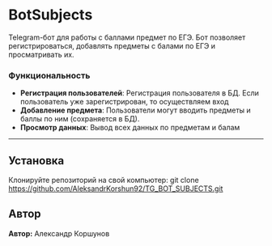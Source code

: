 # BotSubjects

Telegram-бот для работы с баллами предмет по ЕГЭ. 
Бот позволяет регистрироваться, добавлять предметы с балами по ЕГЭ и  просматривать их. 


### Функциональность
- **Регистрация пользователей**: Регистрация пользователя в БД. Если пользователь уже зарегистрирован, то осуществляем вход
- **Добавление предмета**: Пользователи могут вводить предметы и баллы по ним (сохраняется в БД).
- **Просмотр данных**: Вывод всех данных по предметам и балам

---

## Установка
Клонируйте репозиторий на свой компьютер:
git clone https://github.com/AleksandrKorshun92/TG_BOT_SUBJECTS.git


## Автор

**Автор:** Александр Коршунов 
